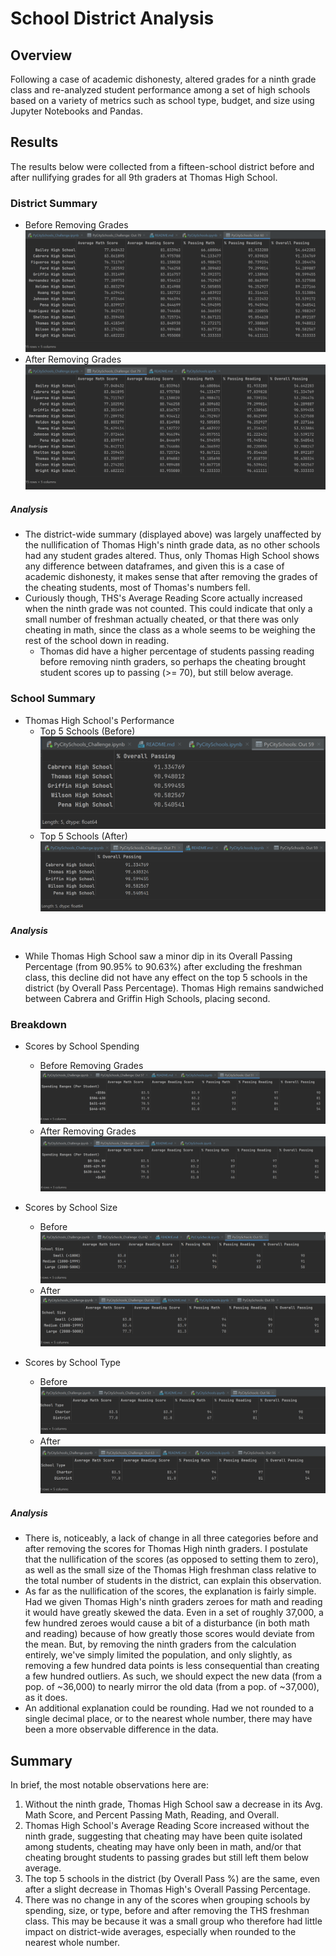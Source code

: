 # School District Analysis
## Overview
Following a case of academic dishonesty, altered grades for a ninth grade class and re-analyzed student performance among a set of high schools based on a variety of metrics such as school type, budget, and size using Jupyter Notebooks and Pandas.

## Results
The results below were collected from a fifteen-school district before and after nullifying grades for all 9th graders at Thomas High School.
### District Summary
* Before Removing Grades
  ![Module](/Resources/Screenshots/Summary.png)
* After Removing Grades
  ![Challenge](/Resources/Screenshots/Summary_Challenge.png)
##### Analysis
* The district-wide summary (displayed above) was largely unaffected by the nullification of Thomas High's ninth grade data, as no other schools had any student grades altered. Thus, only Thomas High School shows any difference between dataframes, and given this is a case of academic dishonesty, it makes sense that after removing the grades of the cheating students, most of Thomas's numbers fell.
* Curiously though, THS's Average Reading Score actually increased when the ninth grade was not counted. This could indicate that only a small number of freshman actually cheated, or that there was only cheating in math, since the class as a whole seems to be weighing the rest of the school down in reading.
  * Thomas did have a higher percentage of students passing reading before removing ninth graders, so perhaps the cheating brought student scores up to passing (>= 70), but still below average.

### School Summary
    
* Thomas High School's Performance
    * Top 5 Schools (Before)
    ![Module](/Resources/Screenshots/TopFiveSchools.png)
    * Top 5 Schools (After)
    ![Challenge](/Resources/Screenshots/TopFiveSchools_Challenge.png)
##### Analysis
* While Thomas High School saw a minor dip in its Overall Passing Percentage (from 90.95% to 90.63%) after excluding the freshman class, this decline did not have any effect on the top 5 schools in the district (by Overall Pass Percentage). Thomas High remains sandwiched between Cabrera and Griffin High Schools, placing second. 

### Breakdown
* Scores by School Spending
  * Before Removing Grades
  ![Module](/Resources/Screenshots/SpendingSummary.png)
  * After Removing Grades
  ![Challenge](/Resources/Screenshots/SpendingSummary_Challenge.png)


* Scores by School Size
  * Before
  ![Module](/Resources/Screenshots/SizeSummary.png)
  * After
  ![Challenge](/Resources/Screenshots/SizeSummary_Challenge.png)


* Scores by School Type
  * Before
  ![Module](/Resources/Screenshots/TypeSummary.png)
  * After
  ![Challenge](/Resources/Screenshots/TypeSummary_Challenge.png)

##### Analysis
* There is, noticeably, a lack of change in all three categories before and after removing the scores for Thomas High ninth graders. I postulate that the nullification of the scores (as opposed to setting them to zero), as well as the small size of the Thomas High freshman class relative to the total number of students in the district, can explain this observation.
* As far as the nullification of the scores, the explanation is fairly simple. Had we given Thomas High's ninth graders zeroes for math and reading it would have greatly skewed the data. Even in a set of roughly 37,000, a few hundred zeroes would cause a bit of a disturbance (in both math and reading) because of how greatly those scores would deviate from the mean. But, by removing the ninth graders from the calculation entirely, we've simply limited the population, and only slightly, as removing a few hundred data points is less consequential than creating a few hundred outliers. As such, we should expect the new data (from a pop. of ~36,000) to nearly mirror the old data (from a pop. of ~37,000), as it does.
* An additional explanation could be rounding. Had we not rounded to a single decimal place, or to the nearest whole number, there may have been a more observable difference in the data.

## Summary
In brief, the most notable observations here are:
1. Without the ninth grade, Thomas High School saw a decrease in its Avg. Math Score, and Percent Passing Math, Reading, and Overall.
2. Thomas High School's Average Reading Score increased without the ninth grade, suggesting that cheating may have been quite isolated among students, cheating may have only been in math, and/or that cheating brought students to passing grades but still left them below average.
3. The top 5 schools in the district (by Overall Pass %) are the same, even after a slight decrease in Thomas High's Overall Passing Percentage.
4. There was no change in any of the scores when grouping schools by spending, size, or type, before and after removing the THS freshman class. This may be because it was a small group who therefore had little impact on district-wide averages, especially when rounded to the nearest whole number.